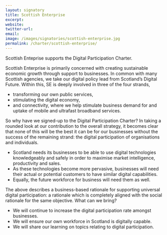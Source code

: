 ```yaml
---
layout: signatory
title: Scottish Enterprise
excerpt: 
website: 
twitter-url: 
email: 
image: /images/signatories/scottish-enterprise.jpg
permalink: /charter/scottish-enterprise/
---
```


Scottish Enteprise supports the Digital Participation Charter.

Scottish Enterprise is primarily concerned with creating sustainable economic growth through support to businesses. 
In common with many Scottish agencies, we take our digital policy lead from Scotland’s Digital Future. Within this, SE is deeply involved in three of the four strands, 
- transforming our own public services, 
- stimulating the digital economy, 
- and connectivity, where we help stimulate business demand for and uptake of mobile and ultrafast broadband services.

So why have we signed-up to the Digital Participation Charter? 
In taking a rounded look at our contribution to the overall strategy, it becomes clear that none of this will be the best it can be for our businesses without the success of the remaining strand: the digital participation of organisations and individuals. 
- Scotland needs its businesses to be able to use digital technologies knowledgeably and safely in order to maximise market intelligence, productivity and sales. 
- As these technologies become more pervasive, businesses will need their actual or potential customers to have similar digital capabilities. 
- Equally, the future workforce for business will need them as well.
 
The above describes a business-based rationale for supporting universal digital participation: a rationale which is completely aligned with the social rationale for the same objective.
What can we bring? 
- We will continue to increase the digital participation rate amongst businesses. 
- We will ensure our own workforce in Scotland is digitally capable.
- We will share our learning on topics relating to digital participation.
